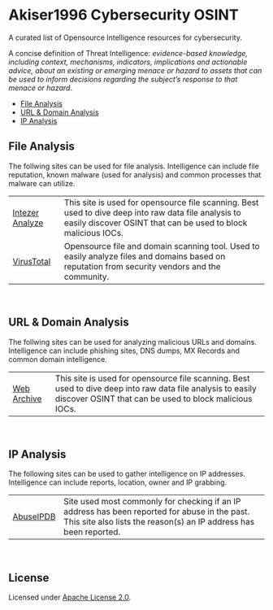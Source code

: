 # Akiser1996 Cybersecurity OSINT
A curated list of Opensource Intelligence resources for cybersecurity.

A concise definition of Threat Intelligence: *evidence-based knowledge, including context, mechanisms, indicators, implications and actionable advice, about an existing or emerging menace or hazard to assets that can be used to inform decisions regarding the subject’s response to that menace or hazard*.

- [File Analysis](#File-Analysis)
- [URL & Domain Analysis](#URL--Domain-Analysis)
- [IP Analysis](#IP-Analysis)

## File Analysis

The follwing sites can be used for file analysis. Intelligence can include file reputation, known malware (used for analysis) and common processes that malware can utilize.

<table>
    <tr>
        <td>
            <a href="https://analyze.intezer.com/" target="_blank">Intezer Analyze</a>
        </td>
        <td>
            This site is used for opensource file scanning. Best used to dive deep into raw data file analysis to easily discover OSINT that can be used to block malicious IOCs.
        </td>
    </tr>
    <tr>
        <td>
            <a href="https://www.virustotal.com/gui/home/search" target="_blank">VirusTotal</a>
        </td>
        <td>
            Opensource file and domain scanning tool. Used to easily analyze files and domains based on reputation from security vendors and the community.
        </td>
</table>
</br>
    
## URL & Domain Analysis

The follwing sites can be used for analyzing malicious URLs and domains. Intelligence can include phishing sites, DNS dumps, MX Records and common domain intelligence.

<table>
    <tr>
        <td>
            <a href="https://web.archive.org" target="_blank">Web Archive</a>
        </td>
        <td>
            This site is used for opensource file scanning. Best used to dive deep into raw data file analysis to easily discover OSINT that can be used to block malicious IOCs.
        </td>
    </tr>
</table>
</br>
    
## IP Analysis

The following sites can be used to gather intelligence on IP addresses. Intelligence can include reports, location, owner and IP grabbing.

<table>
    <tr>
        <td>
            <a href="https://www.abuseipdb.com/" target="_blank">AbuseIPDB</a>
        </td>
        <td>
            Site used most commonly for checking if an IP address has been reported for abuse in the past. This site also lists the reason(s) an IP address has been reported.
        </td>
    </tr>
    
</table>
</br>

## License

Licensed under [Apache License 2.0](LICENSE).
